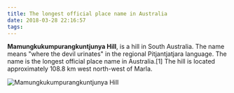 ```yaml
---
title: The longest official place name in Australia
date: 2018-03-28 22:16:57
tags:
---
```


**Mamungkukumpurangkuntjunya Hill**, is a hill in South Australia. The name means "where the devil urinates" in the regional Pitjantjatjara language. The name is the longest official place name in Australia.[1] The hill is located approximately 108.8 km west north-west of Marla.

![Mamungkukumpurangkuntjunya Hill](https://lh3.googleusercontent.com/4Ui953ILUYYhftxG2XGxJtpGPuYUzllmo1fyD8k27x49pjb4jjQulpt7Qe708K9En2QEQv3OBHmKyX78furD5B2C88cmOrgzH1O7nSeiuCLq-jxTVVgn3_3CjfcCe8wINqHYdCu1QTU_hVEweQbtdJ81rSuA7ttrBZnnpcB-cgWB3tfkmfQ8niDRaEEimvZvhXtbtRZon11kDNT-sDxaPNsaK8894x5Pdn5-KJTGEO6KOpPU1pHTxxGMX8jEwj-XwwbUnRfpJOWki1hzAQDqpr6kmzaodWFDpIXza0sLObXTBgHCOBLdT7H1SZ6L0HYBwJRAMYX0l8H_JYGSXXcd-Fta3b6VybDOPJ7KiGqBuAqYSEfiIGoUNtKOCy8YptP_OUnNIYUjHVI1BoS0E54P75j0NJAlZfC68nGoTDlFQnLs60cnArC3f8yzkzuvqcX874JVul3_zs7hhDWr-tmlnvTLAGjHl_dd-9fInO7AhLdLgjb9NEib2srxH2GiX9GbTUzxFPV4t96epl3BK3cz2_kv4YfgQWbUGZ9-bt4ropI5zRJPhiMlB35F9f4tXJACoA9u7BxtjqSWFW_zVIwt4TKiGm2MIp3ZyS8hupwE=w1352-h960-no)
